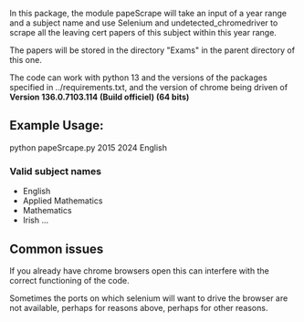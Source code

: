 In this package, the module papeScrape will take an input of a year range and a subject 
name and use Selenium and undetected_chromedriver to scrape all the leaving cert papers 
of this subject within this year range.

The papers will be stored in the directory "Exams" in the parent directory of this one.

The code can work with python 13 and the versions of the packages specified in ../requirements.txt,
and the version of chrome being driven of **Version 136.0.7103.114 (Build officiel) (64 bits)**

## Example Usage:

python papeSrcape.py 2015 2024 English

### Valid subject names
- English
- Applied Mathematics
- Mathematics
- Irish
... 

## Common issues

If you already have chrome browsers open this can interfere with the correct functioning of the code.

Sometimes the ports on which selenium will want to drive the browser are not available, perhaps for 
reasons above, perhaps for other reasons.